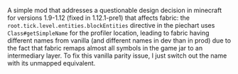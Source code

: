 A simple mod that addresses a questionable design decision in minecraft for versions 1.9-1.12 (fixed in 1.12.1-pre1) that affects fabric: the `root.tick.level.entities.blockEntities` directive in the piechart uses `Class#getSimpleName` for the profiler location, leading to fabric having different names from vanilla (and different names in dev than in prod) due to the fact that fabric remaps almost all symbols in the game jar to an intermediary layer. To fix this vanilla parity issue, I just switch out the name with its unmapped equivalent.
